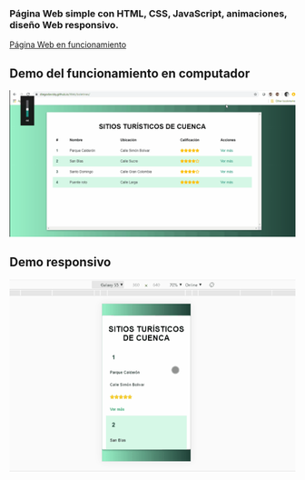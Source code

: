 ### Página Web simple con HTML, CSS, JavaScript, animaciones, diseño Web responsivo.

[Página Web en funcionamiento](https://diegodavidq.github.io/Web/boletines/)

## Demo del funcionamiento en computador

![Demo responsivo](demo/demo_boletines.gif)

## Demo responsivo

![Demo del funcionamiento en computador](demo/demo_boletines_responsivo.gif)

